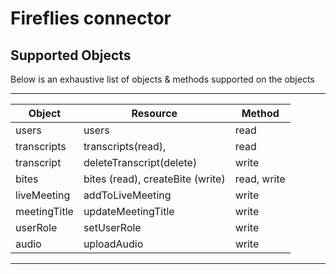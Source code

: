 # Fireflies connector


## Supported Objects 
Below is an exhaustive list of objects & methods supported on the objects

--------------------------------------------------------------------------------
| Object             | Resource                              | Method          |
| -------------------| --------------------------------------| ----------------|
| users              | users                                 | read            |
| transcripts        | transcripts(read),                    | read            |
| transcript         | deleteTranscript(delete)              | write           |
| bites              | bites (read), createBite (write)      | read, write     |
| liveMeeting        | addToLiveMeeting                      | write           |
| meetingTitle       | updateMeetingTitle                    | write           |
| userRole           | setUserRole                           | write           |
| audio              | uploadAudio                           | write           |
--------------------------------------------------------------------------------
